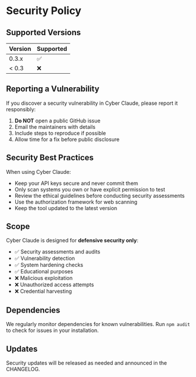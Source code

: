 # Security Policy

## Supported Versions

| Version | Supported          |
| ------- | ------------------ |
| 0.3.x   | :white_check_mark: |
| < 0.3   | :x:                |

## Reporting a Vulnerability

If you discover a security vulnerability in Cyber Claude, please report it responsibly:

1. **Do NOT** open a public GitHub issue
2. Email the maintainers with details
3. Include steps to reproduce if possible
4. Allow time for a fix before public disclosure

## Security Best Practices

When using Cyber Claude:

- Keep your API keys secure and never commit them
- Only scan systems you own or have explicit permission to test
- Review the ethical guidelines before conducting security assessments
- Use the authorization framework for web scanning
- Keep the tool updated to the latest version

## Scope

Cyber Claude is designed for **defensive security only**:

- ✅ Security assessments and audits
- ✅ Vulnerability detection
- ✅ System hardening checks
- ✅ Educational purposes
- ❌ Malicious exploitation
- ❌ Unauthorized access attempts
- ❌ Credential harvesting

## Dependencies

We regularly monitor dependencies for known vulnerabilities. Run `npm audit` to check for issues in your installation.

## Updates

Security updates will be released as needed and announced in the CHANGELOG.

